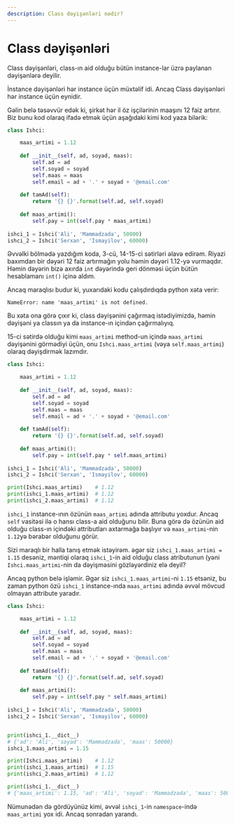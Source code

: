 ```yaml
---
description: Class dəyişənləri nədir?
---
```


# Class dəyişənləri

Class dəyişənləri, class-ın aid olduğu bütün instance-lar üzrə paylanan dəyişənlərə deyilir.

İnstance dəyişənləri hər instance üçün müxtəlif idi. Ancaq Class dəyişənləri hər instance üçün eynidir.

Gəlin belə təsəvvür edək ki, şirkət hər il öz işçilərinin maaşını 12 faiz artırır. Biz bunu kod olaraq ifadə etmək üçün aşağıdaki kimi kod yaza bilərik:

```python
class Ishci:

    maas_artimi = 1.12
    
    def __init__(self, ad, soyad, maas):
        self.ad = ad
        self.soyad = soyad
        self.maas = maas
        self.email = ad + '.' + soyad + '@email.com'
        
    def tamAd(self):
        return '{} {}'.format(self.ad, self.soyad)
        
    def maas_artimi():
        self.pay = int(self.pay * maas_artimi)
        
ishci_1 = Ishci('Ali', 'Mammadzada', 50000)
ishci_2 = Ishci('Serxan', 'Ismayilov', 60000)
```

Əvvəlki bölmədə yazdığım koda, 3-cü, 14-15-ci sətirləri əlavə edirəm. Riyazi baxımdan bir dəyəri 12 faiz artırmağın yolu həmin dəyəri 1.12-yə vurmaqdır. Həmin dəyərin bizə axırda `int` dəyərində geri dönməsi üçün bütün hesablamanı `int()` içinə aldım.

Ancaq maraqlısı budur ki, yuxarıdaki kodu çalışdırdıqda python xəta verir:

```text
NameError: name 'maas_artimi' is not defined.
```

 Bu xəta ona görə çıxır ki, class dəyişənini çağırmaq istədiyimizdə, həmin dəyişəni ya classın ya da instance-ın içindən çağırmalıyıq. 

15-ci sətirdə olduğu kimi `maas_artimi` method-un içində `maas_artimi` dəyişənini görmədiyi üçün, onu `Ishci.maas_artimi` \(vəya `self.maas_artimi`\) olaraq dəyişdirmək lazımdır.

```python
class Ishci:

    maas_artimi = 1.12
    
    def __init__(self, ad, soyad, maas):
        self.ad = ad
        self.soyad = soyad
        self.maas = maas
        self.email = ad + '.' + soyad + '@email.com'
        
    def tamAd(self):
        return '{} {}'.format(self.ad, self.soyad)
        
    def maas_artimi():
        self.pay = int(self.pay * self.maas_artimi)
        
ishci_1 = Ishci('Ali', 'Mammadzada', 50000)
ishci_2 = Ishci('Serxan', 'Ismayilov', 60000)

print(Ishci.maas_artimi)    # 1.12
print(ishci_1.maas_artimi)  # 1.12
print(ishci_2.maas_artimi)  # 1.12
```

`ishci_1` instance-ının özünün `maas_artimi` adında attributu yoxdur. Ancaq `self` vasitəsi ilə o hansı class-a aid olduğunu bilir. Buna görə də özünün aid olduğu class-ın içindəki attributları axtarmağa başlıyır və `maas_artimi`-nin `1.12`yə bərabər olduğunu görür.

Sizi maraqlı bir halla tanış etmək istəyirəm. əgər siz `ishci_1.maas_artimi = 1.15` desəniz, məntiqi olaraq `ishci_1`-in aid olduğu  class atributunun \(yəni `Ishci.maas_artimi`-nin da dəyişməsini gözləyərdiniz elə deyil?

Ancaq python belə işləmir. Əgər siz `ishci_1.maas_artimi`-ni `1.15` etsəniz, bu zaman python özü `ishci_1` instance-ında `maas_artimi` adında əvvəl mövcud olmayan attribute yaradır. 

```python
class Ishci:

    maas_artimi = 1.12
    
    def __init__(self, ad, soyad, maas):
        self.ad = ad
        self.soyad = soyad
        self.maas = maas
        self.email = ad + '.' + soyad + '@email.com'
        
    def tamAd(self):
        return '{} {}'.format(self.ad, self.soyad)
        
    def maas_artimi():
        self.pay = int(self.pay * self.maas_artimi)
        
ishci_1 = Ishci('Ali', 'Mammadzada', 50000)
ishci_2 = Ishci('Serxan', 'Ismayilov', 60000)


print(ishci_1.__dict__)
# {'ad': 'Ali', 'soyad': 'Mammadzada', 'maas': 50000}
ishci_1.maas_artimi = 1.15

print(Ishci.maas_artimi)    # 1.12
print(ishci_1.maas_artimi)  # 1.15
print(ishci_2.maas_artimi)  # 1.12

print(ishci_1.__dict__) 
# {'maas_artimi': 1.15, 'ad': 'Ali', 'soyad': 'Mammadzada', 'maas': 50000}
```

Nümunədən də gördüyünüz kimi, əvvəl  `ishci_1`-in `namespace`-ində `maas_artimi` yox idi. Ancaq sonradan yarandı.

